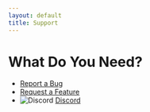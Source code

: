 ```yaml
---
layout: default
title: Support
---
```



# What Do You Need?

* [Report a Bug](https://github.com/SatyrFarm/SatyrFarm/issues/new?template=bug_report.md)
* [Request a Feature](https://github.com/SatyrFarm/SatyrFarm/issues/new?template=feature_request.md)
* ![Discord](https://discordapp.com/assets/bb408e0343ddedc0967f246f7e89cebf.svg) [Discord](https://discord.gg/Czf4sKB)


